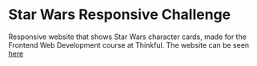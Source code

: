 # Star Wars Responsive Challenge
Responsive website that shows Star Wars character cards, made for the Frontend
Web Development course at Thinkful. The website can be seen [here](https://dvcarrillo.github.io/star-wars-responsive-challenge-starter-files/)
